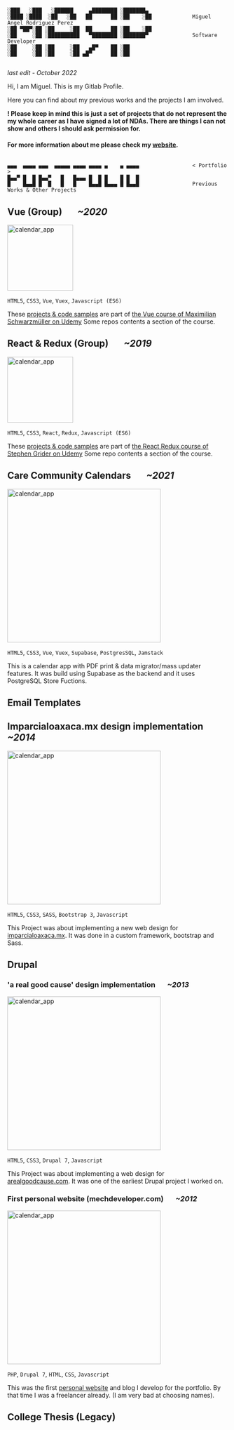 ```

░███   ░███   ░██████     ▄████████ ░███████▄ 
░████ ░████  ░██   ░██   ██      ██ ░██    ░██             Miguel Angel Rodriguez Perez
░██ ▀██▀░██ ░██     ░██  ██      ██ ░██    ░██
░██     ░██ ░██████████   ▀████████ ░███████▀              Software Developer
░██     ░██ ░██     ░██   ▄█▀    ██ ░██       
░██     ░██ ░██     ░██ ▄█▀      ██ ░██       
       
```

_last edit - October 2022_

Hi, I am Miguel. This is my Gitlab Profile.

Here you can find about my previous works and the projects I am involved.

**! Please keep in mind this is just a set of projects that do not represent the my whole career as I have signed a lot of NDAs. There are things I can not show and others I should ask permission for.**

#### **For more information about me please check my [website](https://marp.rocks/)**.

```

▄▄▄  ▄▄▄▄ ▄▄▄  ▄▄▄▄▄ ▄▄▄▄ ▄▄▄▄ ▄    ▄ ▄▄▄▄                 < Portfolio >
█▄▄▀ █  █ █▄▄▀   █   █▄▄▄ █  █ █    █ █  █
█    █▄▄█ █  █   █   █    █▄▄█ █▄▄▄ █ █▄▄█                 Previous Works & Other Projects

```

## Vue (Group) &nbsp;&nbsp;&nbsp;&nbsp;&nbsp; _~2020_

<a href="https://commons.wikimedia.org/wiki/File:Vue.js_Logo_2.svg"><img src="https://upload.wikimedia.org/wikipedia/commons/9/95/Vue.js_Logo_2.svg" alt="calendar_app" height="150"/></a>

`HTML5`, `CSS3`, `Vue`, `Vuex`, `Javascript (ES6)`

These [projects & code samples](https://gitlab.com/marp_vue) are part of [the Vue course of Maximilian Schwarzmüller on Udemy](https://www.udemy.com/course/vuejs-2-the-complete-guide/) Some repos contents a section of the course.

## React & Redux (Group) &nbsp;&nbsp;&nbsp;&nbsp;&nbsp; _~2019_

<a href="https://commons.wikimedia.org/wiki/File:React-icon.svg"><img src="https://upload.wikimedia.org/wikipedia/commons/a/a7/React-icon.svg" alt="calendar_app" height="150"/></a>

`HTML5`, `CSS3`, `React`, `Redux`, `Javascript (ES6)`

These [projects & code samples](https://gitlab.com/react-redux-marp) are part of [the React Redux course of Stephen Grider on Udemy](https://www.udemy.com/course/react-redux/) Some repo contents a section of the course.

## Care Community Calendars &nbsp;&nbsp;&nbsp;&nbsp;&nbsp; _~2021_

<img src="https://gitlab.com/marp-dev/marp-dev/-/raw/master/assets/videos/calendar_app_short.avif" alt="calendar_app" width="350"/>

`HTML5`, `CSS3`, `Vue`, `Vuex`, `Supabase`, `PostgresSQL`, `Jamstack`

This is a calendar app with PDF print & data migrator/mass updater features. It was build using Supabase as the backend and it uses PostgreSQL Store Fuctions.

## Email Templates

## Imparcialoaxaca.mx design implementation &nbsp;&nbsp;&nbsp;&nbsp;&nbsp; _~2014_

<img src="https://gitlab.com/marp-dev/marp-dev/-/raw/master/assets/img/oaxaca.png" alt="calendar_app" width="350"/>

`HTML5`, `CSS3`, `SASS`, `Bootstrap 3`, `Javascript`

This Project was about implementing a new web design for [imparcialoaxaca.mx](https://web.archive.org/web/20141214141659/http://imparcialoaxaca.mx/). It was done in a custom framework, bootstrap and Sass.

## Drupal

### 'a real good cause' design implementation &nbsp;&nbsp;&nbsp;&nbsp;&nbsp; _~2013_

<img src="https://gitlab.com/marp-dev/marp-dev/-/raw/master/assets/img/arealgoodcause.png" alt="calendar_app" width="350"/>

`HTML5`, `CSS3`, `Drupal 7`, `Javascript`

This Project was about implementing a web design for [arealgoodcause.com](https://web.archive.org/web/20131128071802/http://arealgoodcause.com/). It was one of the earliest Drupal project I worked on.

### First personal website (mechdeveloper.com) &nbsp;&nbsp;&nbsp;&nbsp;&nbsp; _~2012_

<img src="https://gitlab.com/marp-dev/marp-dev/-/raw/master/assets/img/first_website.png" alt="calendar_app" width="350"/>

`PHP`, `Drupal 7`, `HTML`, `CSS`, `Javascript`

This was the first [personal website](https://web.archive.org/web/20130409073648/http://mechdeveloper.com/) and blog I develop for the portfolio. By that time I was a freelancer already. (I am very bad at choosing names).

## College Thesis (Legacy)
